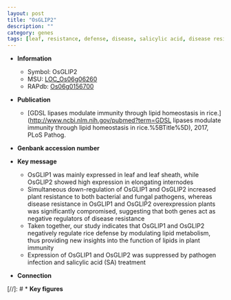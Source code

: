 ```yaml
---
layout: post
title: "OsGLIP2"
description: ""
category: genes
tags: [leaf, resistance, defense, disease, salicylic acid, disease resistance, immunity, pathogen]
---
```


* **Information**  
    + Symbol: OsGLIP2  
    + MSU: [LOC_Os06g06260](http://rice.uga.edu/cgi-bin/ORF_infopage.cgi?orf=LOC_Os06g06260)  
    + RAPdb: [Os06g0156700](http://rapdb.dna.affrc.go.jp/viewer/gbrowse_details/irgsp1?name=Os06g0156700)  

* **Publication**  
    + [GDSL lipases modulate immunity through lipid homeostasis in rice.](http://www.ncbi.nlm.nih.gov/pubmed?term=GDSL lipases modulate immunity through lipid homeostasis in rice.%5BTitle%5D), 2017, PLoS Pathog.

* **Genbank accession number**  

* **Key message**  
    + OsGLIP1 was mainly expressed in leaf and leaf sheath, while OsGLIP2 showed high expression in elongating internodes
    + Simultaneous down-regulation of OsGLIP1 and OsGLIP2 increased plant resistance to both bacterial and fungal pathogens, whereas disease resistance in OsGLIP1 and OsGLIP2 overexpression plants was significantly compromised, suggesting that both genes act as negative regulators of disease resistance
    + Taken together, our study indicates that OsGLIP1 and OsGLIP2 negatively regulate rice defense by modulating lipid metabolism, thus providing new insights into the function of lipids in plant immunity
    + Expression of OsGLIP1 and OsGLIP2 was suppressed by pathogen infection and salicylic acid (SA) treatment

* **Connection**  

[//]: # * **Key figures**  



